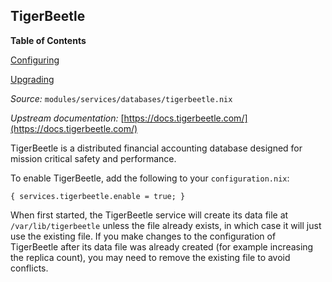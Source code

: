## TigerBeetle

**Table of Contents**

[Configuring](#module-services-tigerbeetle-configuring)

[Upgrading](#module-services-tigerbeetle-upgrading)

_Source:_ `modules/services/databases/tigerbeetle.nix`

_Upstream documentation:_ [https://docs.tigerbeetle.com/](https://docs.tigerbeetle.com/)

TigerBeetle is a distributed financial accounting database designed for mission critical safety and performance.

To enable TigerBeetle, add the following to your `configuration.nix`:

```programlisting
{ services.tigerbeetle.enable = true; }
```

When first started, the TigerBeetle service will create its data file at `/var/lib/tigerbeetle` unless the file already exists, in which case it will just use the existing file. If you make changes to the configuration of TigerBeetle after its data file was already created (for example increasing the replica count), you may need to remove the existing file to avoid conflicts.
